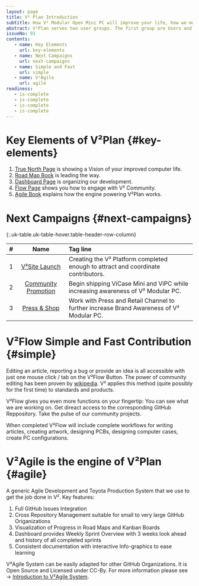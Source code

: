 ```yaml
---
layout: page
title: V² Plan Introduction
subtitle: How V² Modular Open Mini PC will improve your life, how we make it happen and how you can help.
abstract: V²Plan serves two user groups. The first group are Users and Contributors of V². The second group are GitHub users who are looking for an Agile Project Management and Toyota Production System to add to their GitHub Organization.
issueNo: 91
contents:
   - name: Key Elements
     url: key-elements
   - name: Next Campaigns
     url: next-campaigns
   - name: Simple and Fast
     url: simple
   - name: V²Agile
     url: agile
readiness:
   - is-complete
   - is-complete
   - is-complete
   - is-complete
---
```




# Key Elements of V²Plan {#key-elements}

1. [True North Page](/plan/true-north/) is showing a Vision of your improved computer life.
2. [Road Map Book](/plan/road-map/) is leading the way.
3. [Dashboard Page](/plan/dashboard/) is organizing our development.
4. [Flow Page](/plan/flow/) shows you how to engage with V² Community.
6. [Agile Book](/plan/agile/) explains how the engine powering V²Plan works.


# Next Campaigns {#next-campaigns}

{:.uk-table.uk-table-hover.table-header-row-column}

| # | Name | Tag line |
|--:|:----------:|:-------------------|
| 1 | [V²Site Launch][1] | Creating the V² Platform completed enough to attract and coordinate contributors. |
| 2 | [Community Promotion][2] | Begin shipping ViCase Mini and ViPC while increasing awareness of V² Modular PC. |
| 3 | [Press & Shop][3] | Work with Press and Retail Channel to further increase Brand Awareness of V² Modular PC. |

[1]: /plan/road-map/campaign01/
[2]: /plan/road-map/campaign02/
[3]: /plan/road-map/campaign03/


# V²Flow Simple and Fast Contribution {#simple}

Editing an article, reporting a bug or provide an idea is all accessible with just one mouse click / tab on the V²Flow Button. The power of community editing has been proven by [wikipedia](https://www.wikipedia.org/). V² applies this method (quite possibly for the first time) to standards and products. 

V²Flow gives you even more functions on your fingertip: You can see what we are working on. Get direact access to the corresponding GitHub Reppository. Take the pulse of our community projects.

When completed V²Flow will include complete workflows for writing articles, creating artwork, designing PCBs, designing computer cases, create PC configurations.


# V²Agile is the engine of V²Plan {#agile}

A generic Agile Development and Toyota Production System that we use to get the job done in V². Key features:

1. Full GitHub Issues Integration
2. Cross Repository Management suitable for small to very large GitHub Origanizations
3. Visualization of Progress in Road Maps and Kanban Boards
4. Dashboard provides Weekly Sprint Overview with 3 weeks look ahead and history of all completed sprints
5. Consistent documentation with interactive Info-graphics to ease learning

V²Agile System can be easily adapted for other GitHub Organizations. It is Open Source and Licensed under CC-By. For more information please see → [Introduction to V²Agile System](/plan/agile/).
